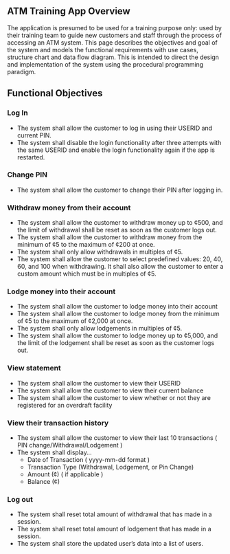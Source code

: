 ## ATM Training App Overview

The application is presumed to be used for a training purpose only: used by their training team to guide new customers and staff through the process of accessing an ATM system. This page describes the objectives and goal of the system and models the functional requirements with use cases, structure chart and data flow diagram. This is intended to direct the design and implementation of the system using the procedural programming paradigm.

## Functional Objectives

### Log In
- The system shall allow the customer to log in using their USERID and current PIN.
- The system shall disable the login functionality after three attempts with the same USERID and enable the login functionality again if the app is restarted.

### Change PIN
- The system shall allow the customer to change their PIN after logging in.

### Withdraw money from their account
- The system shall allow the customer to withdraw money up to ¢500, and the limit of withdrawal shall be reset as soon as the customer logs out.
- The system shall allow the customer to withdraw money from the minimum of ¢5 to the maximum of ¢200 at once.
- The system shall only allow withdrawals in multiples of ¢5.
- The system shall allow the customer to select predefined values: 20, 40, 60, and 100 when withdrawing. It shall also allow the customer to enter a custom amount which must be in multiples of ¢5.

### Lodge money into their account
- The system shall allow the customer to lodge money into their account
- The system shall allow the customer to lodge money from the minimum of ¢5 to the maximum of ¢2,000 at once.
- The system shall only allow lodgements in multiples of ¢5.
- The system shall allow the customer to lodge money up to ¢5,000, and the limit of the lodgement shall be reset as soon as the customer logs out.

### View statement
- The system shall allow the customer to view their USERID
- The system shall allow the customer to view their current balance
- The system shall allow the customer to view whether or not they are registered for an overdraft facility

### View their transaction history
- The system shall allow the customer to view their last 10 transactions ( PIN change/Withdrawal/Lodgement )
- The system shall display…
    - Date of Transaction ( yyyy-mm-dd format )
    - Transaction Type (Withdrawal, Lodgement, or Pin Change)
    - Amount (¢) ( if applicable )
    - Balance (¢)

### Log out
- The system shall reset total amount of withdrawal that has made in a session.
- The system shall reset total amount of lodgement that has made in a session.
- The system shall store the updated user’s data into a list of users.
